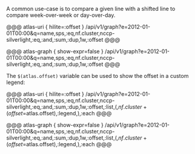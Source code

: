 A common use-case is to compare a given line with a shifted line to compare week-over-week or day-over-day.

@@@ atlas-uri { hilite=:offset }
/api/v1/graph?e=2012-01-01T00:00&q=name,sps,:eq,nf.cluster,nccp-silverlight,:eq,:and,:sum,:dup,1w,:offset
@@@

@@@ atlas-graph { show-expr=false }
/api/v1/graph?e=2012-01-01T00:00&q=name,sps,:eq,nf.cluster,nccp-silverlight,:eq,:and,:sum,:dup,1w,:offset
@@@

The `$(atlas.offset)` variable can be used to show the offset in a custom legend:

@@@ atlas-uri { hilite=:offset }
/api/v1/graph?e=2012-01-01T00:00&q=name,sps,:eq,nf.cluster,nccp-silverlight,:eq,:and,:sum,:dup,1w,:offset,:list,(,$nf.cluster+(offset=$atlas.offset),:legend,),:each
@@@

@@@ atlas-graph { show-expr=false }
/api/v1/graph?e=2012-01-01T00:00&q=name,sps,:eq,nf.cluster,nccp-silverlight,:eq,:and,:sum,:dup,1w,:offset,:list,(,$nf.cluster+(offset=$atlas.offset),:legend,),:each
@@@
